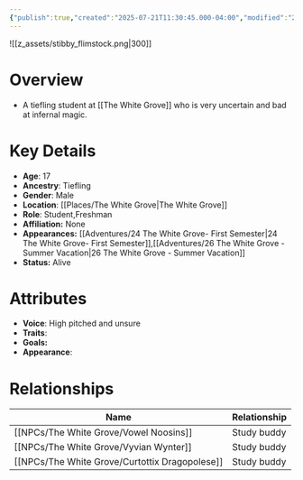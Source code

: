 ```yaml
---
{"publish":true,"created":"2025-07-21T11:30:45.000-04:00","modified":"2025-10-17T10:23:44.780-04:00","published":"2025-10-17T10:23:44.780-04:00","cssclasses":"","Age":"17","Ancestry":"Tiefling","Gender":"Male","Location":["[[Places/The White Grove]]"],"Role":["Student","Freshman"],"Affiliation":["None"],"Appearances":["[[24 The White Grove- First Semester]]","[[26 The White Grove - Summer Vacation]]"],"Status":"Alive"}
---
```


![[z_assets/stibby_flimstock.png|300]]

# Overview
- A tiefling student at [[The White Grove]] who is very uncertain and bad at infernal magic.

# Key Details
- **Age**: 17
- **Ancestry**: Tiefling
- **Gender**: Male
- **Location**: [[Places/The White Grove\|The White Grove]]
- **Role**: Student,Freshman
- **Affiliation:** None
- **Appearances:** [[Adventures/24 The White Grove- First Semester\|24 The White Grove- First Semester]],[[Adventures/26 The White Grove - Summer Vacation\|26 The White Grove - Summer Vacation]]
- **Status:** Alive

# Attributes
- **Voice**: High pitched and unsure
- **Traits**: 
- **Goals:** 
- **Appearance**: 

# Relationships

| Name                      | Relationship |
| ------------------------- | ------------ |
| [[NPCs/The White Grove/Vowel Noosins]]         | Study buddy  |
| [[NPCs/The White Grove/Vyvian Wynter]]         | Study buddy  |
| [[NPCs/The White Grove/Curtottix Dragopolese]] | Study buddy  |

